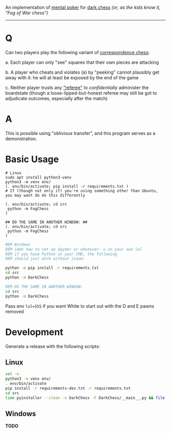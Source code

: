 An implementation of [mental poker](https://people.csail.mit.edu/rivest/pubs/SRA81.pdf) for [dark chess](https://www.chessvariants.com/incinf.dir/darkness.html) _(or, as the kids know it, "Fog of War chess")_

-----

# Q

Can two players play the following variant of [correspondence chess](https://en.wikipedia.org/wiki/Correspondence_chess?oldid=5673559):

a. Each player can only "see" squares that their own pieces are attacking

b. A player who cheats and violates (a) by "peeking" cannot plausibly get away with it: he will at least be exposed by the end of the game

c. Neither player trusts any ["referee"](http://www.gamerz.net/pbmserv/darkchess.html) to *confidentially* administer the boardstate (though a loose-lipped-but-honest referee may still be got to adjudicate outcomes, especially after the match)

# A

This is possible using "oblivious transfer", and this program serves as a demonstration.

# Basic Usage

```shell
# Linux
sudo apt install python3-venv
python3 -m venv env/
(. env/bin/activate; pip install -r requirements.txt )
# If (though not only if) you're using something other than Ubuntu, you may want do do this differently

(. env/bin/activate; cd src
 python -m FogChess
)

## DO THE SAME IN ANOTHER WINDOW: ##
(. env/bin/activate; cd src
 python -m FogChess
)
```

```cmd
REM Windows
REM idek how to set up Spyder or whatever- u on your own lol
REM if you have Python in your CMD, the following
REM should just work without issue:

python -m pip install -r requirements.txt
cd src
python -m DarkChess

REM DO THE SAME IN ANOTHER WINDOW:
cd src
python -m DarkChess
```

Pass env `lol=555` if you want White to start out with the D and E pawns removed

# Development

Generate a release with the following scripts:

## Linux

```bash
set -e
python3 -m venv env/
. env/bin/activate
pip install -r requirements-dev.txt -r requirements.txt
cd src
time pyinstaller --clean -n DarkChess -F DarkChess/__main__.py && file dist/DarkChess
```

## Windows

**TODO**
